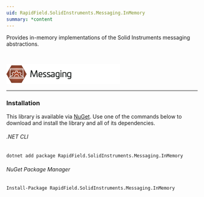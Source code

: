 ```yaml
---
uid: RapidField.SolidInstruments.Messaging.InMemory
summary: *content
---
```


<!--
Copyright (c) RapidField LLC. Licensed under the MIT License. See LICENSE.txt in the project root for license information.
-->

Provides in-memory implementations of the Solid Instruments messaging abstractions.

<br />

![Messaging label](../images/Label.Messaging.300w.png)
- - -

### Installation

This library is available via [NuGet](https://docs.microsoft.com/en-us/nuget/quickstart/install-and-use-a-package-in-visual-studio). Use one of the commands below to download and install the library and all of its dependencies.

###### .NET CLI

```shell
dotnet add package RapidField.SolidInstruments.Messaging.InMemory
```

###### NuGet Package Manager

```shell
Install-Package RapidField.SolidInstruments.Messaging.InMemory
```